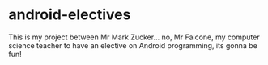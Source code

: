 # android-electives
This is my project between Mr Mark Zucker... no, Mr Falcone, my computer science teacher to have an elective on Android programming, its gonna be fun!
